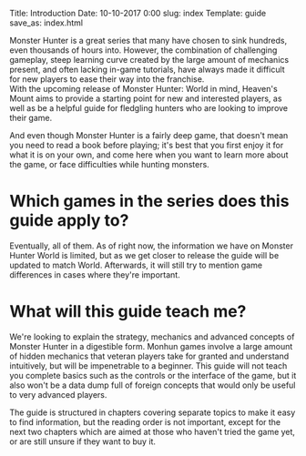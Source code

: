 Title: Introduction
Date: 10-10-2017 0:00
slug: index
Template: guide
save_as: index.html


Monster Hunter is a great series that many have chosen to sink hundreds, even thousands of hours into. However, the combination of challenging gameplay, steep learning curve created by the large amount of mechanics present, and often lacking in-game tutorials, have always made it difficult for new players to ease their way into the franchise.  
With the upcoming release of Monster Hunter: World in mind, Heaven's Mount aims to provide a starting point for new and interested players, as well as be a helpful guide for fledgling hunters who are looking to improve their game.

And even though Monster Hunter is a fairly deep game, that doesn't mean you need to read a book before playing; it's best that you first enjoy it for what it is on your own, and come here when you want to learn more about the game, or face difficulties while hunting monsters.

# Which games in the series does this guide apply to?
Eventually, all of them. As of right now, the information we have on Monster Hunter World is limited, but as we get closer to release the guide will be updated to match World. Afterwards, it will still try to mention game differences in cases where they're important.

# What will this guide teach me?
We're looking to explain the strategy, mechanics and advanced concepts of Monster Hunter in a digestible form. Monhun games involve a large amount of hidden mechanics that veteran players take for granted and understand intuitively, but will be impenetrable to a beginner. This guide will not teach you complete basics such as the controls or the interface of the game, but it also won't be a data dump full of foreign concepts that would only be useful to very advanced players.

The guide is structured in chapters covering separate topics to make it easy to find information, but the reading order is not important, except for the next two chapters which are aimed at those who haven't tried the game yet, or are still unsure if they want to buy it.